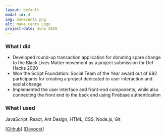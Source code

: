 ```yaml
---
layout: default
modal-id: 4
img: makecents.png
alt: Make Cents Logo
project-date: June 2020
---
```


### What I did
- Developed round-up transaction application for donating spare change to the Black Lives Matter movement as a project submission for Def Hacks 2020
- Won the Script Foundation: Social Team of the Year award out of 682 participants for creating a project dedicated to user interaction and social change
- Implemented the user interface and front-end components, while also connecting the front end to the back end using Firebase authentication

### What I used
JavaScript, React, Ant Design, HTML, CSS, Node.js, Git

[[Github](https://github.com/chanhenry54/makecents)] [[Devpost](https://devpost.com/software/makes-cents)]